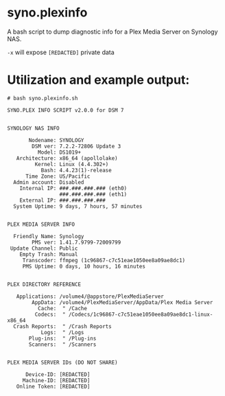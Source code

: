 # syno.plexinfo

A bash script to dump diagnostic info for a Plex Media Server on Synology NAS.

`-x` will expose `[REDACTED]` private data

# Utilization and example output:

    # bash syno.plexinfo.sh

    SYNO.PLEX INFO SCRIPT v2.0.0 for DSM 7
    
    
    SYNOLOGY NAS INFO
    
           Nodename: SYNOLOGY
            DSM ver: 7.2.2-72806 Update 3
              Model: DS1019+
       Architecture: x86_64 (apollolake)
             Kernel: Linux (4.4.302+)
               Bash: 4.4.23(1)-release
          Time Zone: US/Pacific
      Admin account: Disabled
        Internal IP: ###.###.###.### (eth0)
                     ###.###.###.### (eth1)
        External IP: ###.###.###.###
      System Uptime: 9 days, 7 hours, 57 minutes
    
    
    PLEX MEDIA SERVER INFO
    
      Friendly Name: Synology
            PMS ver: 1.41.7.9799-72009799
     Update Channel: Public
        Empty Trash: Manual
         Transcoder: ffmpeg (1c96867-c7c51eae1050ee8a09ae8dc1)
         PMS Uptime: 0 days, 10 hours, 16 minutes
    
    
    PLEX DIRECTORY REFERENCE
    
       Applications: /volume4/@appstore/PlexMediaServer
            AppData: /volume4/PlexMediaServer/AppData/Plex Media Server
              Cache:  " /Cache
             Codecs:  " /Codecs/1c96867-c7c51eae1050ee8a09ae8dc1-linux-x86_64
      Crash Reports:  " /Crash Reports
               Logs:  " /Logs
           Plug-ins:  " /Plug-ins
           Scanners:  " /Scanners
    
    
    PLEX MEDIA SERVER IDs (DO NOT SHARE)
    
          Device-ID: [REDACTED]
         Machine-ID: [REDACTED]
       Online Token: [REDACTED]
